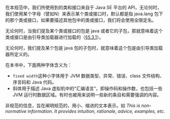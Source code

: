 在本规范中，我们所使用到的类和接口来自于 Java SE 平台的 API，无论何时，我们使用某个字母（譬如N）来表示某个类或接口时，默认都是指 java.lang 包下的那个类或接口，如果要描述其他包中的类或接口，我们将会使用全限定名。

无论何时，当我们提及某个类或接口的包是 java 或者它的子包，那就意味着这个类或接口是由引导类加载器进行加载的（[§5.3.1](https://docs.oracle.com/javase/specs/jvms/se12/html/jvms-5.html#jvms-5.3.1)）。

无论何时，我们提及某个包是 java 包的子包时，就意味着这个包是由引导类加载器所定义的。

在本书中，下面两种字体含义为：

- `fixed width`这种小字体用于 JVM 数据类型、异常、错误、class 文件结构、序言码和 Java 代码。
- 斜体用于描述 Java 虚拟机中的“汇编语言”，即操作码和操作数，也包括一些 JVM 运行时数据区域。有时也被用来说明一些新的条目和需要强调的内容。

非规范的信息，旨在阐明规范的，用小、缩进的文本表示。如 *This is non-normative information. It provides intuition, rationale, advice, examples, etc.*